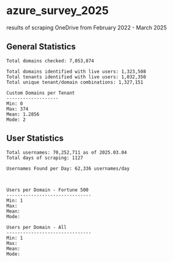 # azure_survey_2025
results of scraping OneDrive from February 2022 - March 2025


## General Statistics

```
Total domains checked: 7,053,874

Total domains identified with live users: 1,323,508
Total tenants identified with live users: 1,032,350
Total unique tenant/domain combinations: 1,327,151

Custom Domains per Tenant
-------------------
Min: 0
Max: 374
Mean: 1.2856
Mode: 2
```

## User Statistics


```
Total usernames: 70,252,711 as of 2025.03.04
Total days of scraping: 1127

Usernames Found per Day: 62,336 usernames/day



Users per Domain - Fortune 500
-------------------------------
Min: 1
Max:
Mean:
Mode:

Users per Domain - All
-------------------------------
Min: 1
Max: 
Mean: 
Mode: 
```
